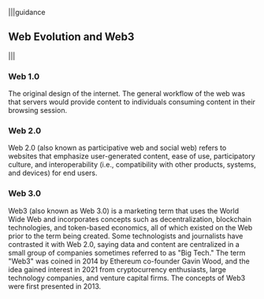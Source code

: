 |||guidance
## Web Evolution and Web3

|||

### Web 1.0

The original design of the internet. The general workflow of the web was that servers would provide content to individuals consuming content in their browsing session.

### Web 2.0

Web 2.0 (also known as participative web and social web) refers to websites that emphasize user-generated content, ease of use, participatory culture, and interoperability (i.e., compatibility with other products, systems, and devices) for end users.

### Web 3.0

Web3 (also known as Web 3.0) is a marketing term that uses the World Wide Web and incorporates concepts such as decentralization, blockchain technologies, and token-based economics, all of which existed on the Web prior to the term being created. Some technologists and journalists have contrasted it with Web 2.0, saying data and content are centralized in a small group of companies sometimes referred to as "Big Tech." The term "Web3" was coined in 2014 by Ethereum co-founder Gavin Wood, and the idea gained interest in 2021 from cryptocurrency enthusiasts, large technology companies, and venture capital firms. The concepts of Web3 were first presented in 2013\.
